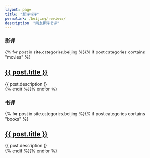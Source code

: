 ```yaml
---
layout: page
title: "影评书评"
permalink: /beijing/reviews/
description: "网友影评书评"
---
```



<h3 class="section-heading text-center">影评</a></h3>
<div class="tiles">
{% for post in site.categories.beijing %}{% if post.categories contains "movies" %}
    <h2><a href="{{ post.url }}">{{ post.title }}</a></h2>
    <div class="title-desc">{{ post.description }}</div>
{% endif %}{% endfor %}
</div><!-- /.tiles -->

<h3 class="section-heading text-center">书评</a></h3>
<div class="tiles">
{% for post in site.categories.beijing %}{% if post.categories contains "books" %}
    <h2><a href="{{ post.url }}">{{ post.title }}</a></h2>
    <div class="title-desc">{{ post.description }}</div>
{% endif %}{% endfor %}
</div><!-- /.tiles -->

